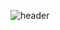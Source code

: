 ![header](https://capsule-render.vercel.app/api?type=venom&color=gradient&customColorList=4,4,14,21,24&height=200&text=Hye's%20Github!-nl-&fontSize=50&desc=STUDIO%20FRONTIER💫&fontAlign=50&capsule_render&animation=fadeIn)
